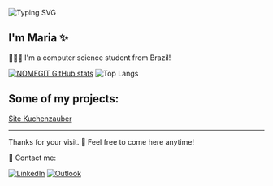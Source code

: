 ![Typing SVG](https://readme-typing-svg.herokuapp.com/?color=000000&size=30&center=true&vCenter=true&width=600&lines=Welcome!)

## I'm Maria ✨ 


👩🏻‍💻 I'm a computer science student from Brazil!


[![NOMEGIT GitHub stats](https://github-readme-stats.vercel.app/api?username=dudyac)](https://github.com/NOMEGIT/github-readme-stats)
![Top Langs](https://github-readme-stats-git-masterrstaa-rickstaa.vercel.app/api/top-langs/?username=dudyac&layout=compact&bg_color=FFFFFF&border_color=30A3DC&title_color=E94D5F&text_color=000)

 ## Some of my projects: 
 <a href="https://dudyac.github.io/site-kuchenzauber/">Site Kuchenzauber</a> <br>

---

Thanks for your visit. 👋 Feel free to come here anytime!

<p align="left">
  💌 Contact me:
</p>

<p align="left">
  
  <a href="#" title="LinkedIn">
  <img src="https://img.shields.io/badge/-Linkedin-0e76a8?style=flat-square&logo=Linkedin&logoColor=white&link=https://www.linkedin.com/in/mariaeduardaacordeiro/" alt="LinkedIn"/></a>
  <a href="mailto:dudy_ac@hotmail.com" title="Outlook">
  <img src="https://img.shields.io/badge/-Outlook-0078D4?style=flat-square&logo=Microsoft-Outlook&logoColor=white" alt="Outlook"/>
</a>
